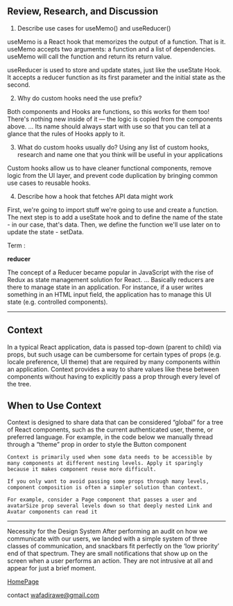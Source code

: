 ## Review, Research, and Discussion


1. Describe use cases for useMemo() and useReducer()

useMemo is a React hook that memorizes the output of a function. That is it. useMemo accepts two arguments: a function and a list of dependencies. useMemo will call the function and return its return value.

useReducer is used to store and update states, just like the useState Hook. It accepts a reducer function as its first parameter and the initial state as the second.


2. Why do custom hooks need the use prefix?

Both components and Hooks are functions, so this works for them too! There's nothing new inside of it — the logic is copied from the components above. ... Its name should always start with use so that you can tell at a glance that the rules of Hooks apply to it.


3. What do custom hooks usually do?
Using any list of custom hooks, research and name one that you think will be useful in your applications

Custom hooks allow us to have cleaner functional components, remove logic from the UI layer, and prevent code duplication by bringing common use cases to reusable hooks.


4. Describe how a hook that fetches API data might work

First, we're going to import stuff we're going to use and create a function. The next step is to add a useState hook and to define the name of the state - in our case, that's data. Then, we define the function we'll use later on to update the state - setData.




Term :

**reducer** 

The concept of a Reducer became popular in JavaScript with the rise of Redux as state management solution for React. ... Basically reducers are there to manage state in an application. For instance, if a user writes something in an HTML input field, the application has to manage this UI state (e.g. controlled components).

***

## Context


In a typical React application, data is passed top-down (parent to child) via props, but such usage can be cumbersome for certain types of props (e.g. locale preference, UI theme) that are required by many components within an application. Context provides a way to share values like these between components without having to explicitly pass a prop through every level of the tree.


## When to Use Context

Context is designed to share data that can be considered “global” for a tree of React components, such as the current authenticated user, theme, or preferred language. For example, in the code below we manually thread through a “theme” prop in order to style the Button component


```
Context is primarily used when some data needs to be accessible by many components at different nesting levels. Apply it sparingly because it makes component reuse more difficult.

If you only want to avoid passing some props through many levels, component composition is often a simpler solution than context.

For example, consider a Page component that passes a user and avatarSize prop several levels down so that deeply nested Link and Avatar components can read it
```

***
Necessity for the Design System
After performing an audit on how we communicate with our users, we landed with a simple system of three classes of communication, and snackbars fit perfectly on the ‘low priority’ end of that spectrum. They are small notifications that show up on the screen when a user performs an action. They are not intrusive at all and appear for just a brief moment.



[HomePage](https://wafaankoush99.github.io/Reading-Notes/READMEcode401.html)  


contact wafadirawe@gmail.com